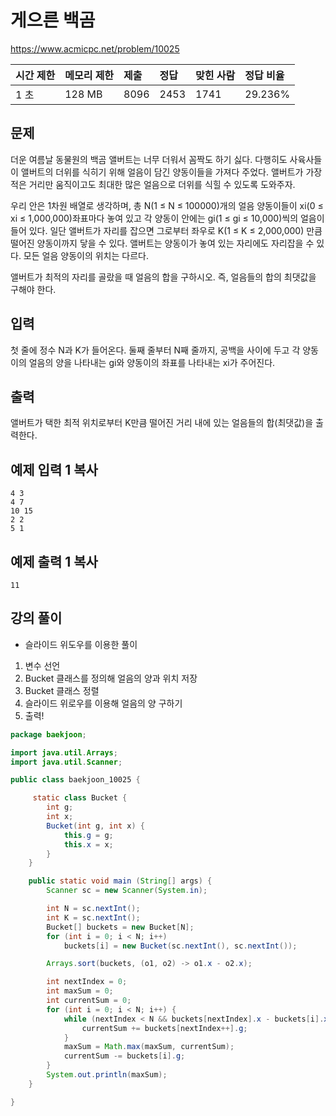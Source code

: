 # 게으른 백곰   

https://www.acmicpc.net/problem/10025 

| 시간 제한 | 메모리 제한 | 제출 | 정답 | 맞힌 사람 | 정답 비율 |
| :-------- | :---------- | :--- | :--- | :-------- | :-------- |
| 1 초      | 128 MB      | 8096 | 2453 | 1741      | 29.236%   |

## 문제

더운 여름날 동물원의 백곰 앨버트는 너무 더워서 꼼짝도 하기 싫다. 다행히도 사육사들이 앨버트의 더위를 식히기 위해 얼음이 담긴 양동이들을 가져다 주었다. 앨버트가 가장 적은 거리만 움직이고도 최대한 많은 얼음으로 더위를 식힐 수 있도록 도와주자.

우리 안은 1차원 배열로 생각하며, 총 N(1 ≤ N ≤ 100000)개의 얼음 양동이들이 xi(0 ≤ xi ≤ 1,000,000)좌표마다 놓여 있고 각 양동이 안에는 gi(1 ≤ gi ≤ 10,000)씩의 얼음이 들어 있다. 일단 앨버트가 자리를 잡으면 그로부터 좌우로 K(1 ≤ K ≤ 2,000,000) 만큼 떨어진 양동이까지 닿을 수 있다. 앨버트는 양동이가 놓여 있는 자리에도 자리잡을 수 있다. 모든 얼음 양동이의 위치는 다르다.

앨버트가 최적의 자리를 골랐을 때 얼음의 합을 구하시오. 즉, 얼음들의 합의 최댓값을 구해야 한다.

## 입력

첫 줄에 정수 N과 K가 들어온다. 둘째 줄부터 N째 줄까지, 공백을 사이에 두고 각 양동이의 얼음의 양을 나타내는 gi와 양동이의 좌표를 나타내는 xi가 주어진다.

## 출력

앨버트가 택한 최적 위치로부터 K만큼 떨어진 거리 내에 있는 얼음들의 합(최댓값)을 출력한다.

## 예제 입력 1 복사

```
4 3
4 7
10 15
2 2
5 1
```

## 예제 출력 1 복사

```
11
```



## 강의 풀이

* 슬라이드 위도우를 이용한 풀이

1. 변수 선언
2. Bucket 클래스를 정의해 얼음의 양과 위치 저장
3. Bucket 클래스 정렬
4. 슬라이드 위로우를 이용해 얼음의 양 구하기
5. 출력!

```java
package baekjoon;

import java.util.Arrays;
import java.util.Scanner;

public class baekjoon_10025 {

	 static class Bucket {
        int g;
        int x;
        Bucket(int g, int x) {
            this.g = g;
            this.x = x;
        }
    }

    public static void main (String[] args) {
        Scanner sc = new Scanner(System.in);

        int N = sc.nextInt();
        int K = sc.nextInt();
        Bucket[] buckets = new Bucket[N];
        for (int i = 0; i < N; i++)
            buckets[i] = new Bucket(sc.nextInt(), sc.nextInt());

        Arrays.sort(buckets, (o1, o2) -> o1.x - o2.x);

        int nextIndex = 0;
        int maxSum = 0;
        int currentSum = 0;
        for (int i = 0; i < N; i++) {
            while (nextIndex < N && buckets[nextIndex].x - buckets[i].x <= 2 * K) {
                currentSum += buckets[nextIndex++].g;
            }
            maxSum = Math.max(maxSum, currentSum);
            currentSum -= buckets[i].g;
        }
        System.out.println(maxSum);
    }

}

```

